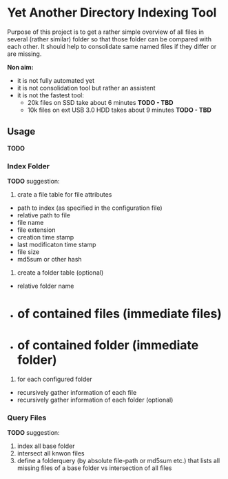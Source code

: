 # Yet Another Directory Indexing Tool

Purpose of this project is to get a rather simple overview of all files in several (rather similar) folder so that those folder can be compared with each other.
It should help to consolidate same named files if they differ or are missing.

**Non aim:** 
* it is not fully automated yet
* it is not consolidation tool but rather an assistent
* it is not the fastest tool: 
  * 20k files on SSD take about 6 minutes **TODO - TBD**
  * 10k files on ext USB 3.0 HDD takes about 9 minutes **TODO - TBD**

## Usage
**TODO**

### Index Folder
**TODO**
suggestion:
1. crate a file table for file attributes
  - path to index (as specified in the configuration file)
  - relative path to file
  - file name
  - file extension
  - creation time stamp
  - last modificaton time stamp
  - file size
  - md5sum or other hash
1. create a folder table (optional)
  - relative folder name
  - # of contained files (immediate files)
  - # of contained folder (immediate folder)
1. for each configured folder
  - recursively gather information of each file
  - recursively gather information of each folder (optional)

### Query Files
**TODO**
suggestion:
1. index all base folder
1. intersect all knwon files
1. define a folderquery (by absolute file-path or md5sum etc.) that lists all missing files of a base folder vs intersection of all files
